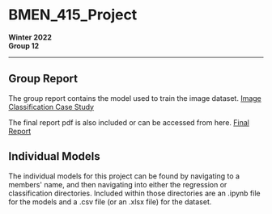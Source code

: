 # BMEN_415_Project
**Winter 2022 <br/> Group 12**

*********************************************
## Group Report
The group report contains the model used to train the image dataset. 
[Image Classification Case Study](./Group12_Report/Ocular%20Disease%20Image%20Classification.ipynb)

The final report pdf is also included or can be accessed from here.
[Final Report](./Group12_Report/Final%20Report.pdf)

## Individual Models
The individual models for this project can be found by navigating to a members' name, and then navigating into either the regression or classification directories. Included within those directories are an .ipynb file for the models and a .csv file (or an .xlsx file) for the dataset. 
